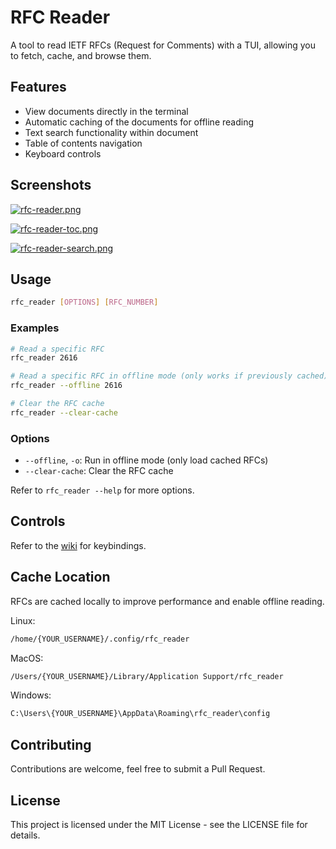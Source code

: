 # RFC Reader

A tool to read IETF RFCs (Request for Comments) with a TUI, allowing you to fetch, cache, and browse them.

## Features

- View documents directly in the terminal
- Automatic caching of the documents for offline reading
- Text search functionality within document
- Table of contents navigation
- Keyboard controls

## Screenshots

[![rfc-reader.png](https://i.postimg.cc/7Lx5RrDz/rfc-reader.png)](https://postimg.cc/fVrW3FVW)

[![rfc-reader-toc.png](https://i.postimg.cc/xdtXDpT4/rfc-reader-toc.png)](https://postimg.cc/CZnhbN8G)

[![rfc-reader-search.png](https://i.postimg.cc/4xvKwxCZ/rfc-reader-search.png)](https://postimg.cc/XrJ7Y37D)

## Usage

```bash
rfc_reader [OPTIONS] [RFC_NUMBER]
```

### Examples

```bash
# Read a specific RFC
rfc_reader 2616

# Read a specific RFC in offline mode (only works if previously cached)
rfc_reader --offline 2616

# Clear the RFC cache
rfc_reader --clear-cache
```

### Options

- `--offline`, `-o`: Run in offline mode (only load cached RFCs)
- `--clear-cache`: Clear the RFC cache

Refer to `rfc_reader --help` for more options.

## Controls

Refer to the [wiki](https://github.com/ozan2003/rfc_reader/wiki/Keybindings) for keybindings.

## Cache Location

RFCs are cached locally to improve performance and enable offline reading.

Linux:

```bash
/home/{YOUR_USERNAME}/.config/rfc_reader
```

MacOS:

```bash
/Users/{YOUR_USERNAME}/Library/Application Support/rfc_reader
```

Windows:

```bash
C:\Users\{YOUR_USERNAME}\AppData\Roaming\rfc_reader\config
```

## Contributing

Contributions are welcome, feel free to submit a Pull Request.

## License

This project is licensed under the MIT License - see the LICENSE file for details.
